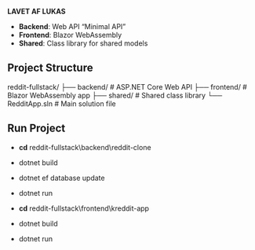 **LAVET AF LUKAS** 

- **Backend**: Web API “Minimal API”
- **Frontend**: Blazor WebAssembly  
- **Shared**: Class library for shared models


## Project Structure

reddit-fullstack/
├── backend/ # ASP.NET Core Web API
├── frontend/ # Blazor WebAssembly app
├── shared/ # Shared class library
└── RedditApp.sln # Main solution file


## Run Project
- **cd** reddit-fullstack\backend\reddit-clone 
- dotnet build
- dotnet ef database update
- dotnet run

- **cd** reddit-fullstack\frontend\kreddit-app
- dotnet build
- dotnet run

